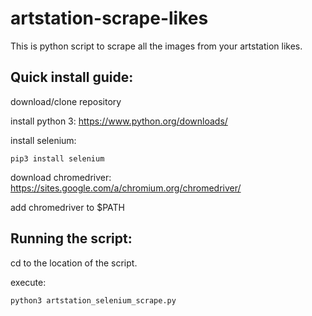 artstation-scrape-likes
====
This is python script to scrape all the images from your artstation likes.

Quick install guide:
----
download/clone repository

install python 3: https://www.python.org/downloads/

install selenium:
```
pip3 install selenium
```

download chromedriver: https://sites.google.com/a/chromium.org/chromedriver/

add chromedriver to $PATH

Running the script:
----
cd to the location of the script.

execute:

```
python3 artstation_selenium_scrape.py 
```

